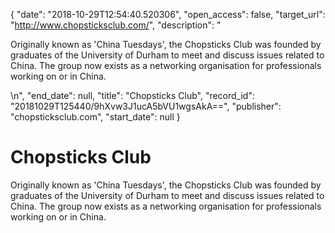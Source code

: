 {
  "date": "2018-10-29T12:54:40.520306", 
  "open_access": false, 
  "target_url": "http://www.chopsticksclub.com/", 
  "description": "<p>Originally known as 'China Tuesdays', the Chopsticks Club was founded by graduates of the University of Durham to meet and discuss issues related to China. The group now exists as a networking organisation for professionals working on or in China.</p>\n", 
  "end_date": null, 
  "title": "Chopsticks Club", 
  "record_id": "20181029T125440/9hXvw3J1ucA5bVU1wgsAkA==", 
  "publisher": "chopsticksclub.com", 
  "start_date": null
}

# Chopsticks Club

<p>Originally known as 'China Tuesdays', the Chopsticks Club was founded by graduates of the University of Durham to meet and discuss issues related to China. The group now exists as a networking organisation for professionals working on or in China.</p>
